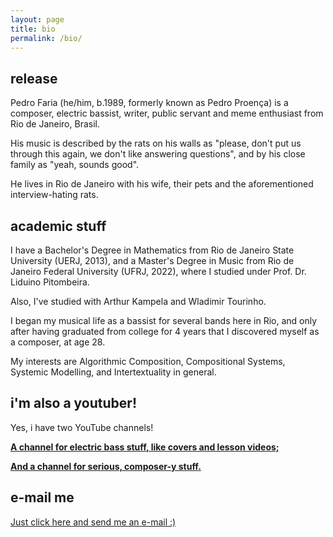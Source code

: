 ```yaml
---
layout: page
title: bio
permalink: /bio/
---
```


## release

Pedro Faria (he/him, b.1989, formerly known as Pedro Proença) is a composer, electric bassist, writer, public servant and meme enthusiast from Rio de Janeiro, Brasil.
            
His music is described by the rats on his walls as "please, don't put us through this again, we don't like answering questions", and by his close family as "yeah, sounds good".
            
He lives in Rio de Janeiro with his wife, their pets and the aforementioned interview-hating rats.

## academic stuff

I have a Bachelor's Degree in Mathematics from Rio de Janeiro State University (UERJ, 2013), and a Master's Degree in Music from Rio de Janeiro Federal University (UFRJ, 2022), where I studied under Prof. Dr. Liduino Pitombeira.

Also, I've studied with Arthur Kampela and Wladimir Tourinho.

I began my musical life as a bassist for several bands here in Rio, and only after having graduated from college for 4 years that I discovered myself as a composer, at age 28.

My interests are Algorithmic Composition, Compositional Systems, Systemic Modelling, and Intertextuality in general.

## i'm also a youtuber!

Yes, i have two YouTube channels!

**[A channel for electric bass stuff, like covers and lesson videos;](https://www.youtube.com/c/punksterbass)**

**[And a channel for serious, composer-y stuff.](https://www.youtube.com/channel/UCn91Bw-Qw4GqXaHAH4tpUIA)**

## e-mail me

[Just click here and send me an e-mail :)](mailto:pedrofaria1989@gmail.com)
